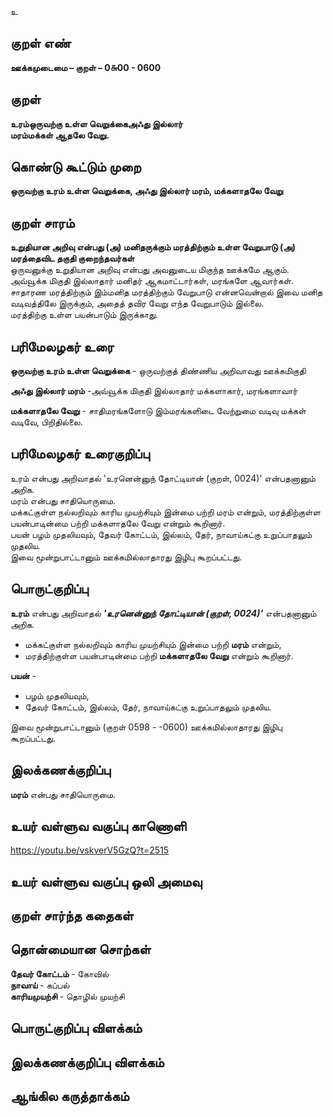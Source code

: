 உ

## குறள் எண் 

**ஊக்கமுடைமை – குறள் – 0௬00 - 0600**  

## குறள் 

**உரம்ஒருவற்கு உள்ள வெறுக்கைஅஃது இல்லார்  
மரம்மக்கள் ஆதலே வேறு.**  

## கொண்டு கூட்டும் முறை

**ஒருவற்கு உரம் உள்ள வெறுக்கை, அஃது இல்லார் மரம், மக்களாதலே வேறு**

## குறள் சாரம் 

**உறுதியான அறிவு என்பது (அ) மனிதருக்கும் மரத்திற்கும் உள்ள வேறுபாடு (அ) மரத்தைவிட தகுதி குறைந்தவர்கள்**  
ஒருவனுக்கு உறுதியான அறிவு என்பது அவனுடைய மிகுந்த ஊக்கமே ஆகும்.  
அவ்வூக்க மிகுதி இல்லாதார் மனிதர் ஆகமாட்டார்கள், மரங்களே ஆவார்கள்.    
சாதாரண மரத்திற்கும் இம்மனித மரத்திற்கும் வேறுபாடு என்னவென்றால் இவை மனித வடிவத்திலே இருக்கும், அதைத் தவிர வேறு எந்த வேறுபாடும் இல்லை.  
மரத்திற்கு உள்ள பயன்பாடும் இருக்காது.  

## பரிமேலழகர் உரை

**ஒருவற்கு உரம் உள்ள வெறுக்கை** - ஒருவற்குத் திண்ணிய அறிவாவது ஊக்கமிகுதி  

**அஃது இல்லார் மரம்** -அவ்வூக்க மிகுதி இல்லாதார் மக்களாகார், மரங்களாவார்  

**மக்களாதலே வேறு** - சாதிமரங்களோடு இம்மரங்களிடை வேற்றுமை வடிவு மக்கள் வடிவே, பிறிதில்லை. 

## பரிமேலழகர் உரைகுறிப்பு   

உரம் என்பது அறிவாதல் 'உரனென்னுந் தோட்டியான் (குறள், 0024)' என்பதனானும் அறிக.  
மரம் என்பது சாதியொருமை.  
மக்கட்குள்ள நல்லறிவும் காரிய முயற்சியும் இன்மை பற்றி மரம் என்றும், மரத்திற்குள்ள பயன்பாடின்மை பற்றி மக்களாதலே வேறு என்றும் கூறினார்.  
பயன் பழம் முதலியவும், தேவர் கோட்டம், இல்லம், தேர், நாவாய்கட்கு உறுப்பாதலும் முதலிய.  
இவை மூன்றுபாட்டானும் ஊக்கமில்லாதாரது இழிபு கூறப்பட்டது.    

## பொருட்குறிப்பு 

**உரம்** என்பது அறிவாதல் _**'உரனென்னுந் தோட்டியான் (குறள், 0024)'**_ என்பதனானும் அறிக.  
 
* மக்கட்குள்ள நல்லறிவும் காரிய முயற்சியும் இன்மை பற்றி **மரம்** என்றும்,  
* மரத்திற்குள்ள பயன்பாடின்மை பற்றி **மக்களாதலே வேறு** என்றும் கூறினார்.  

**பயன்** -  
* பழம் முதலியவும்,  
* தேவர் கோட்டம், இல்லம், தேர், நாவாய்கட்கு உறுப்பாதலும் முதலிய.  

இவை மூன்றுபாட்டானும் (குறள் 0598 - -0600) ஊக்கமில்லாதாரது இழிபு கூறப்பட்டது.    

## இலக்கணக்குறிப்பு  

**மரம்** என்பது சாதியொருமை.   

## உயர் வள்ளுவ வகுப்பு காணொளி

https://youtu.be/vskverV5GzQ?t=2515 

## உயர் வள்ளுவ வகுப்பு ஒலி அமைவு 

 
## குறள் சார்ந்த கதைகள் 


## தொன்மையான சொற்கள்

**தேவர் கோட்டம்** - கோவில்   
**நாவாய்** - கப்பல்   
**காரியமுயற்சி** - தொழில் முயற்சி   

## பொருட்குறிப்பு விளக்கம்


## இலக்கணக்குறிப்பு விளக்கம்


## ஆங்கில கருத்தாக்கம் 


